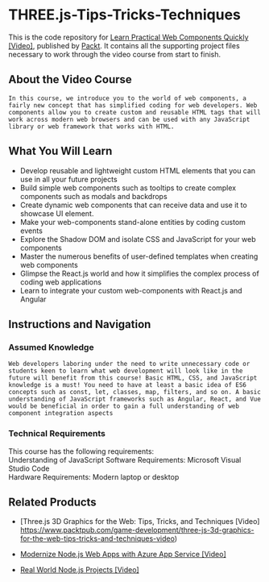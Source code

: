 # THREE.js-Tips-Tricks-Techniques
This is the code repository for [Learn Practical Web Components Quickly [Video]](https://www.packtpub.com/web-development/learn-practical-web-components-quickly-video), published by [Packt](https://www.packtpub.com/?utm_source=github). It contains all the supporting project files necessary to work through the video course from start to finish.

 

 

## About the Video Course
	In this course, we introduce you to the world of web components, a fairly new concept that has simplified coding for web developers. Web components allow you to create custom and reusable HTML tags that will work across modern web browsers and can be used with any JavaScript library or web framework that works with HTML.

 

<H2>What You Will Learn</H2>
<DIV class=book-info-will-learn-text>
<UL>
<LI>Develop reusable and lightweight custom HTML elements that you can use in all your future projects
<LI>Build simple web components such as tooltips to create complex components such as modals and backdrops
<LI>Create dynamic web components that can receive data and use it to showcase UI element.
<LI>Make your web-components stand-alone entities by coding custom events
<LI>Explore the Shadow DOM and isolate CSS and JavaScript for your web components
<LI>Master the numerous benefits of user-defined templates when creating web components
<LI>Glimpse the React.js world and how it simplifies the complex process of coding web applications
<LI>Learn to integrate your custom web-components with React.js and Angular
</LI></UL></DIV>

 

 

## Instructions and Navigation
### Assumed Knowledge
	Web developers laboring under the need to write unnecessary code or students keen to learn what web development will look like in the future will benefit from this course! Basic HTML, CSS, and JavaScript knowledge is a must! You need to have at least a basic idea of ES6 concepts such as const, let, classes, map, filters, and so on. A basic understanding of JavaScript frameworks such as Angular, React, and Vue would be beneficial in order to gain a full understanding of web component integration aspects

 

### Technical Requirements
This course has the following requirements:<br/>
Understanding of JavaScript
Software Requirements: Microsoft Visual Studio Code <br/>
Hardware Requirements: Modern laptop or desktop <br/> 

 

 

 

 


## Related Products
* [Three.js 3D Graphics for the Web: Tips, Tricks, and Techniques [Video] https://www.packtpub.com/game-development/three-js-3d-graphics-for-the-web-tips-tricks-and-techniques-video)

 


* [Modernize Node.js Web Apps with Azure App Service [Video]](https://www.packtpub.com/virtualization-and-cloud/modernize-nodejs-web-apps-azure-app-service-video)

 


* [Real World Node.js Projects [Video]](https://www.packtpub.com/web-development/real-world-nodejs-projects-video)
